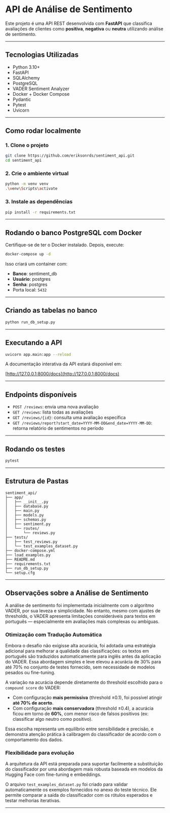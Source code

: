 # API de Análise de Sentimento

Este projeto é uma API REST desenvolvida com **FastAPI** que classifica avaliações de clientes como **positiva**, **negativa** ou **neutra** utilizando análise de sentimento.

---

## Tecnologias Utilizadas

* Python 3.10+
* FastAPI
* SQLAlchemy
* PostgreSQL
* VADER Sentiment Analyzer
* Docker + Docker Compose
* Pydantic
* Pytest
* Uvicorn

---

## Como rodar localmente

### 1. Clone o projeto

```bash
git clone https://github.com/eriksonrds/sentiment_api.git
cd sentiment_api
```

### 2. Crie o ambiente virtual

```bash
python -m venv venv
.\venv\Scripts\activate
```

### 3. Instale as dependências

```bash
pip install -r requirements.txt
```

---

## Rodando o banco PostgreSQL com Docker

Certifique-se de ter o Docker instalado. Depois, execute:

```bash
docker-compose up -d
```

Isso criará um container com:

* **Banco**: sentiment\_db
* **Usuário**: postgres
* **Senha**: postgres
* Porta local: `5432`

---

## Criando as tabelas no banco

```bash
python run_db_setup.py
```

---

## Executando a API

```bash
uvicorn app.main:app --reload
```

A documentação interativa da API estará disponível em:

[http://127.0.0.1:8000/docs](http://127.0.0.1:8000/docs)

---

## Endpoints disponíveis

* `POST /reviews`: envia uma nova avaliação
* `GET /reviews`: lista todas as avaliações
* `GET /reviews/{id}`: consulta uma avaliação específica
* `GET /reviews/report?start_date=YYYY-MM-DD&end_date=YYYY-MM-DD`: retorna relatório de sentimentos no período

---

## Rodando os testes

```bash
pytest
```

---

## Estrutura de Pastas

```
sentiment_api/
├── app/
│   ├── __init__.py
│   ├── database.py
│   ├── main.py
│   ├── models.py
│   ├── schemas.py
│   ├── sentiment.py
│   └── routes/
│       └── reviews.py
├── tests/
│   ├── test_reviews.py
│   └── test_examples_dataset.py
├── docker-compose.yml
├── load_examples.py
├── README.md
├── requirements.txt
├── run_db_setup.py
└── setup.cfg
```

---

## Observações sobre a Análise de Sentimento

A análise de sentimento foi implementada inicialmente com o algoritmo VADER, por sua leveza e simplicidade. No entanto, mesmo com ajustes de thresholds, o VADER apresenta limitações consideráveis para textos em português — especialmente em avaliações mais complexas ou ambíguas.

### Otimização com Tradução Automática

Embora o desafio não exigisse alta acurácia, foi adotada uma estratégia adicional para melhorar a qualidade das classificações: os textos em português são traduzidos automaticamente para inglês antes da aplicação do VADER. Essa abordagem simples e leve elevou a acurácia de 30% para até 70% no conjunto de testes fornecido, sem necessidade de modelos pesados ou fine-tuning.

A variação na acurácia depende diretamente do threshold escolhido para o `compound score` do VADER:

* Com configuração **mais permissiva** (threshold ±0.1), foi possível atingir **até 70% de acerto**.
* Com configuração **mais conservadora** (threshold ±0.4), a acurácia ficou em torno de **60%**, com menor risco de falsos positivos (ex: classificar algo neutro como positivo).

Essa escolha representa um equilíbrio entre sensibilidade e precisão, e demonstra atenção prática à calibragem do classificador de acordo com o comportamento dos dados.

### Flexibilidade para evolução

A arquitetura da API está preparada para suportar facilmente a substituição do classificador por uma abordagem mais robusta baseada em modelos da Hugging Face com fine-tuning e embeddings.

O arquivo `test_examples_dataset.py` foi criado para validar automaticamente os exemplos fornecidos no anexo do teste técnico. Ele permite comparar a saída do classificador com os rótulos esperados e testar melhorias iterativas.

---